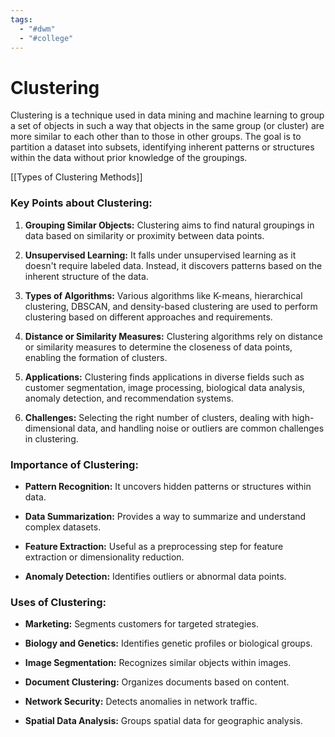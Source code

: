 ```yaml
---
tags:
  - "#dwm"
  - "#college"
---
```

# Clustering
Clustering is a technique used in data mining and machine learning to group a set of objects in such a way that objects in the same group (or cluster) are more similar to each other than to those in other groups. The goal is to partition a dataset into subsets, identifying inherent patterns or structures within the data without prior knowledge of the groupings.

[[Types of Clustering Methods]]

### Key Points about Clustering:

1. **Grouping Similar Objects:** Clustering aims to find natural groupings in data based on similarity or proximity between data points.
    
2. **Unsupervised Learning:** It falls under unsupervised learning as it doesn't require labeled data. Instead, it discovers patterns based on the inherent structure of the data.
    
3. **Types of Algorithms:** Various algorithms like K-means, hierarchical clustering, DBSCAN, and density-based clustering are used to perform clustering based on different approaches and requirements.
    
4. **Distance or Similarity Measures:** Clustering algorithms rely on distance or similarity measures to determine the closeness of data points, enabling the formation of clusters.
    
5. **Applications:** Clustering finds applications in diverse fields such as customer segmentation, image processing, biological data analysis, anomaly detection, and recommendation systems.
    
6. **Challenges:** Selecting the right number of clusters, dealing with high-dimensional data, and handling noise or outliers are common challenges in clustering.
    

### Importance of Clustering:

- **Pattern Recognition:** It uncovers hidden patterns or structures within data.
    
- **Data Summarization:** Provides a way to summarize and understand complex datasets.
    
- **Feature Extraction:** Useful as a preprocessing step for feature extraction or dimensionality reduction.
    
- **Anomaly Detection:** Identifies outliers or abnormal data points.

### Uses of Clustering:

- **Marketing:** Segments customers for targeted strategies.
    
- **Biology and Genetics:** Identifies genetic profiles or biological groups.
    
- **Image Segmentation:** Recognizes similar objects within images.
    
- **Document Clustering:** Organizes documents based on content.
    
- **Network Security:** Detects anomalies in network traffic.
    
- **Spatial Data Analysis:** Groups spatial data for geographic analysis.